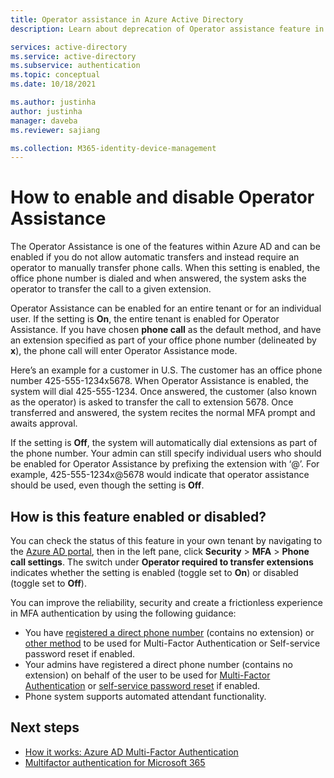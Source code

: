 ```yaml
---
title: Operator assistance in Azure Active Directory 
description: Learn about deprecation of Operator assistance feature in Azure Active Directory

services: active-directory
ms.service: active-directory
ms.subservice: authentication
ms.topic: conceptual
ms.date: 10/18/2021

ms.author: justinha
author: justinha
manager: daveba
ms.reviewer: sajiang

ms.collection: M365-identity-device-management
---
```

# How to enable and disable Operator Assistance

The Operator Assistance is one of the features within Azure AD and can be enabled if you do not allow automatic transfers and instead require an operator to manually transfer phone calls. When this setting is enabled, the office phone number is dialed and when answered, the system asks the operator to transfer the call to a given extension.

Operator Assistance can be enabled for an entire tenant or for an individual user. If the setting is **On**, the entire tenant is enabled for Operator Assistance. If you have chosen **phone call** as the default method, and have an extension specified as part of your office phone number (delineated by **x**), the phone call will enter Operator Assistance mode.

Here’s an example for a customer in U.S. The customer has an office phone number 425-555-1234x5678. When Operator Assistance is enabled, the system will dial 425-555-1234. Once answered, the customer (also known as the operator) is asked to transfer the call to extension 5678. Once transferred and answered, the system recites the normal MFA prompt and awaits approval.

If the setting is **Off**, the system will automatically dial extensions as part of the phone number. Your admin can still specify individual users who should be enabled for Operator Assistance by prefixing the extension with ‘@’. For example, 425-555-1234x@5678 would indicate that operator assistance should be used, even though the setting is **Off**.

## How is this feature enabled or disabled?

You can check the status of this feature in your own tenant by navigating to the [Azure AD portal](https://ms.portal.azure.com/#blade/Microsoft_AAD_IAM/ActiveDirectoryMenuBlade), then in the left pane, click **Security** > **MFA** > **Phone call settings**. The switch under **Operator required to transfer extensions** indicates whether the setting is enabled (toggle set to **On**) or disabled (toggle set to **Off**). 

You can improve the reliability, security and create a frictionless experience in MFA authentication by using the following guidance:

- You have [registered a direct phone number](https://aka.ms/mfasetup) (contains no extension) or [other method](concept-authentication-methods.md) to be used for Multi-Factor Authentication or Self-service password reset if enabled. 
- Your admins have registered a direct phone number (contains no extension) on behalf of the user to be used for [Multi-Factor Authentication](https://www.microsoft.com/security/business/identity-access-management/mfa-multi-factor-authentication) or [self-service password reset](tutorial-enable-sspr.md) if enabled. 
- Phone system supports automated attendant functionality. 
 
## Next steps

- [How it works: Azure AD Multi-Factor Authentication](concept-mfa-howitworks.md)
- [Multifactor authentication for Microsoft 365](/microsoft-365/admin/security-and-compliance/multi-factor-authentication-microsoft-365.md)



